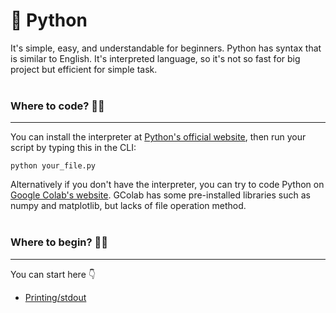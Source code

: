 # 🐍 Python
It's simple, easy, and understandable for beginners. Python has syntax that is similar to English. It's interpreted language, so it's not so fast for big project but efficient for simple task.
<br><br>
### Where to code? 👨‍💻
---
You can install the interpreter at [Python's official website](https://python.org), then run your script by typing this in the CLI:
```
python your_file.py
```
Alternatively if you don't have the interpreter, you can try to code Python on [Google Colab's website](https://colab.google). GColab has some pre-installed libraries such as numpy and matplotlib, but lacks of file operation method.
<br><br>
### Where to begin? 🤷‍♂
---
You can start here 👇
- [Printing/stdout](printing.md)